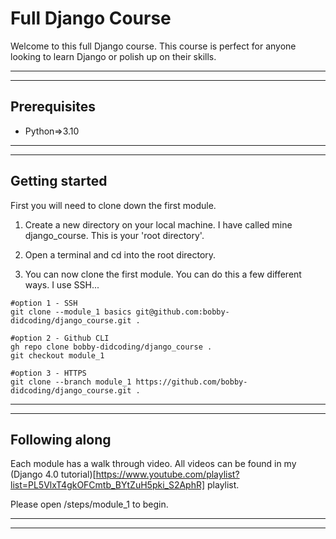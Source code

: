 # Full Django Course
Welcome to this full Django course. This course is perfect for anyone looking to learn Django or polish up on their skills.
***
***

## Prerequisites
- Python=>3.10


***
***

## Getting started
First you will need to clone down the first module.

1) Create a new directory on your local machine. I have called mine django_course. This is your 'root directory'.

2) Open a terminal and cd into the root directory.

3) You can now clone the first module. You can do this a few different ways. I use SSH...

```
#option 1 - SSH
git clone --module_1 basics git@github.com:bobby-didcoding/django_course.git .

#option 2 - Github CLI
gh repo clone bobby-didcoding/django_course .
git checkout module_1

#option 3 - HTTPS
git clone --branch module_1 https://github.com/bobby-didcoding/django_course.git .
```

***
***

## Following along
Each module has a walk through video. All videos can be found in my (Django 4.0 tutorial)[https://www.youtube.com/playlist?list=PL5VlxT4gkOFCmtb_BYtZuH5pki_S2AphR] playlist.

Please open /steps/module_1 to begin.
***
***